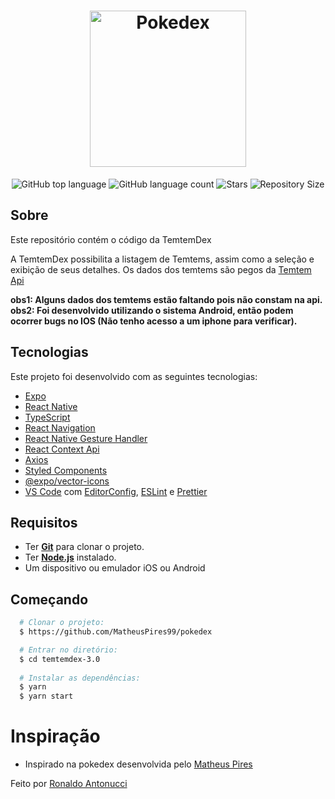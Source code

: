 <h1 align="center">
  <img alt="Pokedex" src="https://upload.wikimedia.org/wikipedia/en/6/64/Temtem_logo_2020.png" width="250px" />
</h1>

<p align="center">
  <img alt="GitHub top language" src="https://img.shields.io/github/languages/top/MatheusPires99/pokedex">
  <img alt="GitHub language count" src="https://img.shields.io/github/languages/count/MatheusPires99/pokedex">
  <img alt="Stars" src="https://img.shields.io/github/stars/MatheusPires99/pokedex">
  <img alt="Repository Size" src="https://img.shields.io/github/repo-size/MatheusPires99/pokedex">
</p>

## Sobre
Este repositório contém o código da TemtemDex

A TemtemDex possibilita a listagem de Temtems, assim como a seleção e exibição de seus detalhes.
Os dados dos temtems são pegos da <a href="https://temtem-api.mael.tech/">Temtem Api</a>

<b>obs1: Alguns dados dos temtems estão faltando pois não constam na api.<br></b>
<b>obs2: Foi desenvolvido utilizando o sistema Android, então podem ocorrer bugs no IOS (Não tenho acesso a um iphone para verificar).</b>

## Tecnologias

Este projeto foi desenvolvido com as seguintes tecnologias:

- [Expo](https://expo.io/)
- [React Native](https://reactnative.dev/)
- [TypeScript](https://www.typescriptlang.org/)
- [React Navigation](https://reactnavigation.org/)
- [React Native Gesture Handler](https://kmagiera.github.io/react-native-gesture-handler/)
- [React Context Api](https://pt-br.reactjs.org/docs/context.html)
- [Axios](https://github.com/axios/axios)
- [Styled Components](https://styled-components.com/)
- [@expo/vector-icons](https://docs.expo.io/guides/icons/)
- [VS Code](https://code.visualstudio.com/) com [EditorConfig](https://editorconfig.org/), [ESLint](https://eslint.org/) e [Prettier](https://prettier.io/)

## Requisitos
- Ter [**Git**](https://git-scm.com/) para clonar o projeto.
- Ter [**Node.js**](https://nodejs.org/en/) instalado.
- Um dispositivo ou emulador iOS ou Android

## Começando
``` bash
  # Clonar o projeto:
  $ https://github.com/MatheusPires99/pokedex

  # Entrar no diretório:
  $ cd temtemdex-3.0
  
  # Instalar as dependências:
  $ yarn
  $ yarn start
```

# Inspiração
- Inspirado na pokedex desenvolvida pelo [Matheus Pires](https://github.com/MatheusPires99/pokedex#hammer-iniciando-mobile)

Feito por [Ronaldo Antonucci](https://github.com/RonaldoAntonucci/temtemdex)